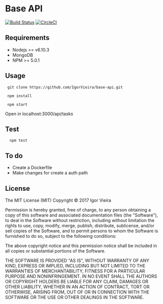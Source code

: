 # Base API

[![Build Status](https://travis-ci.org/IgorVieira/base-api.svg?branch=master)](https://travis-ci.org/IgorVieira/base-api)
[![CircleCI](https://circleci.com/gh/IgorVieira/base-api.svg?style=svg)](https://circleci.com/gh/IgorVieira/base-api)


## Requirements

 - Nodejs >= v6.10.3 
 - MongoDB
 - NPM >= 5.0.1


## Usage

```
 git clone https://github.com/IgorVieira/base-api.git
```
```
 npm install
```

```
 npm start
```

Open in localhost:3000/api/tasks

## Test

```
  npm test
```

## To do
 - Create a Dockerfile
 - Make changes for create a auth path

## License

The MIT License (MIT) Copyright © 2017 Igor Vieira

Permission is hereby granted, free of charge, to any person obtaining a copy of this software and associated documentation files (the "Software"), to deal in the Software without restriction, including without limitation the rights to use, copy, modify, merge, publish, distribute, sublicense, and/or sell copies of the Software, and to permit persons to whom the Software is furnished to do so, subject to the following conditions:

The above copyright notice and this permission notice shall be included in all copies or substantial portions of the Software.

THE SOFTWARE IS PROVIDED "AS IS", WITHOUT WARRANTY OF ANY KIND, EXPRESS OR IMPLIED, INCLUDING BUT NOT LIMITED TO THE WARRANTIES OF MERCHANTABILITY, FITNESS FOR A PARTICULAR PURPOSE AND NONINFRINGEMENT. IN NO EVENT SHALL THE AUTHORS OR COPYRIGHT HOLDERS BE LIABLE FOR ANY CLAIM, DAMAGES OR OTHER LIABILITY, WHETHER IN AN ACTION OF CONTRACT, TORT OR OTHERWISE, ARISING FROM, OUT OF OR IN CONNECTION WITH THE SOFTWARE OR THE USE OR OTHER DEALINGS IN THE SOFTWARE.
